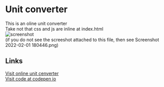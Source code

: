 # Unit converter
This is an oline unit converter
<br>Take not that css and js are inline at index.html
<br>![screenshot](https://nicerwritter27.github.io/unit-converter/Screenshot%202022-02-01%20180446.png)
<br>(if you do not see the screeshot attached to this file, then see Screenshot 2022-02-01 180446.png)
## Links
[Visit online unit cenverter](https://nicerwritter27.github.io/unit-converter/)
<br>[Visit code at codepen io](https://codepen.io/michael-angelo-vicera/pen/mdqVNLg)
